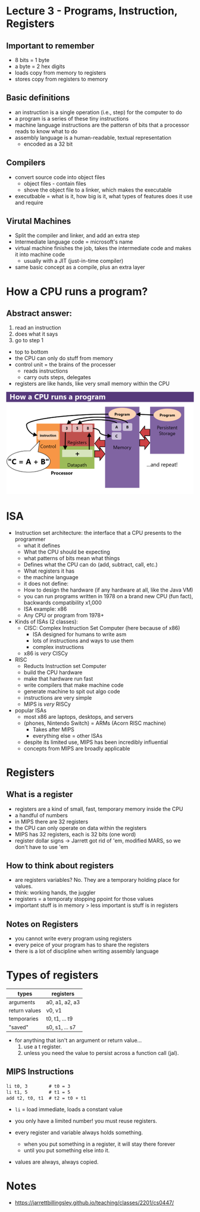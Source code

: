 # Lecture 3 - Programs, Instruction, Registers

## Important to remember
* 8 bits = 1 byte
* a byte  = 2 hex digits
* loads copy from memory to registers
* stores copy from registers to memory

## Basic definitions
* an instruction is a single operation (i.e., step) for the computer to do
* a program is a series of these tiny instructions
* machine language instructions are the pattersn of bits that a processor reads to know what to do 
* assembly language is a human-readable, textual representation 
   * encoded as a 32 bit 
  
## Compilers
* convert source code into object files
  * object files - contain files
  * shove the object file to a linker, which makes the executable
* executbable = what is it, how big is it, what types of features does it use and require

## Virutal Machines
* Split the compiler and linker, and add an extra step
* Intermediate language code = microsoft's name
* virtual machine finishes the job, takes the intermediate code and makes it into machine code
  * usually with a JIT (just-in-time compiler)
* same basic concept as a compile, plus an extra layer

# How a CPU runs a program?
## Abstract answer:
1. read an instruction
2. does what it says
3. go to step 1

* top to bottom
* the CPU can only do stuff from memory
* control unit = the brains of the processer
  * reads instructions
  * carry outs steps, delegates
* registers are like hands, like very small memory within the CPU

![how CPU runs a program](how-cpu-runs-a-program.png)

# ISA
* Instruction set architecture: the interface that a CPU presents to the programmer
  * what it defines
   * What the CPU should be expecting 
   * what patterns of bits mean what things
   * Defines what the CPU can do (add, subtract, call, etc.)
   * What registers it has
   * the machine language 
  * it does not define:
   * How to design the hardware (if any hardware at all, like the Java VM) 
  * you can run programs written in 1978 on a brand new CPU (fun fact), backwards compatibility x1,000
  * ISA example: x86 
   * Any CPU or program from 1978+
 * Kinds of ISAs (2 classes):
   * CISC: Complex Instruction Set Computer (here because of x86)
     * ISA designed for humans to write asm
     * lots of instructions and ways to use them
     * complex instructions
    * x86 is *very* CISCy
 * RISC
    * Reducts Instruction set Computer
    * build the CPU hardware
    * make that hardware run fast
    * write compilers that make machine code
    * generate machine to spit out algo code
    * instructions are very simple
    * MIPS is *very* RISCy
* popular ISAs
  * most x86 are laptops, desktops, and servers
  * (phones, Nintendo Switch) = ARMs (Acorn RISC machine)
    * Takes after MIPS
    * everything else = other ISAs
  * despite its limited use, MIPS has been incredibly influential
  * concepts from MIPS are broadly applicable 

# Registers

## What is a register
* registers are a kind of small, fast, temporary memory inside the CPU
* a handful of numbers
* in MIPS there are 32 registers
* the CPU can only operate on data within the registers
* MIPS has 32 registers, each is 32 bits (one word)
* register dollar signs -> Jarrett got rid of 'em, modified MARS, so we don't have to use 'em

## How to think about registers
* are registers variables? No. They are a temporary holding place for values.
* think: working hands, the juggler
* registers = a temporaty stopping ppoint for those values
* important stuff is in memory > less important is stuff is in registers

## Notes on Registers
* you cannot write every program using registers
* every peice of your program has to share the registers 
* there is a lot of discipline when writing assembly language

# Types of registers

| types         | registers      |
|---------------|----------------|
| arguments     | a0, a1, a2, a3 |
| return values | v0, v1         |
| temporaries   | t0, t1, ... t9 |
| "saved"       | s0, s1, ... s7 |

* for anything that isn't an argument or return value…
  1. use a t register.
  2. unless you need the value to persist across a function call (jal).
  
## MIPS Instructions
```
li t0, 3        # t0 = 3
li t1, 5        # t1 = 5
add t2, t0, t1  # t2 = t0 + t1
```
* `li` = load immediate, loads a constant value

* you only have a limited number! you must reuse registers.
* every register and variable always holds something.
    * when you put something in a register, it will stay there forever
    * until you put something else into it.
* values are always, always copied.

# Notes
* https://jarrettbillingsley.github.io/teaching/classes/2201/cs0447/
